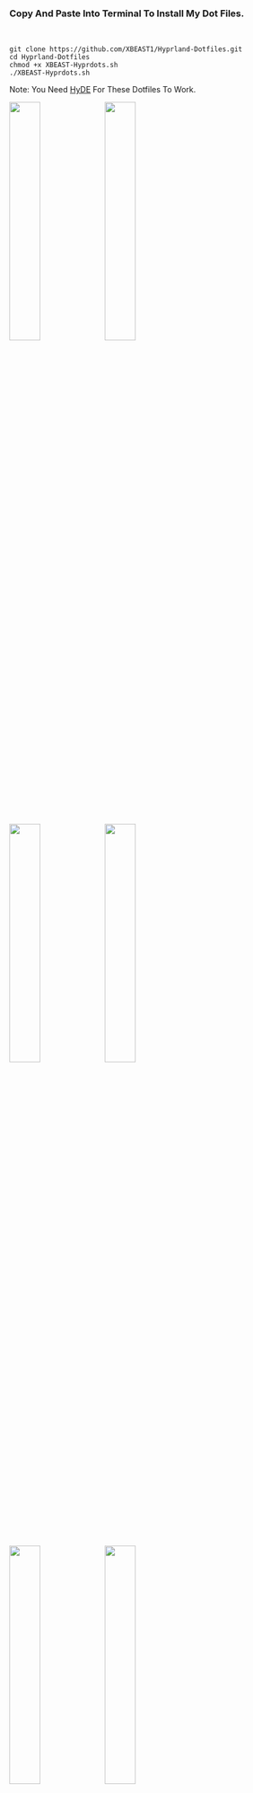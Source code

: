 <h3>Copy And Paste Into Terminal To Install My Dot Files.</h3>
<br>
  
```
git clone https://github.com/XBEAST1/Hyprland-Dotfiles.git
cd Hyprland-Dotfiles
chmod +x XBEAST-Hyprdots.sh
./XBEAST-Hyprdots.sh
```
Note: You Need <a href="https://github.com/prasanthrangan/hyprdots">HyDE</a> For These Dotfiles To Work.

<img width="33%" src="https://github.com/user-attachments/assets/2878492c-ac50-48be-98fc-d4d17cd7f119">
<img width="33%" src="https://github.com/user-attachments/assets/141243a5-1103-42d0-a668-7366f293bdfe">
<img width="33%" src="https://github.com/user-attachments/assets/c6371037-0858-4213-aaad-7e702e894e50">
<img width="33%" src="https://github.com/user-attachments/assets/0e06c8cb-6049-4948-95e5-a8c6bcddc8a9">
<img width="33%" src="https://github.com/user-attachments/assets/242e3b39-87a5-40a3-a91b-dc53fd124cf3">
<img width="33%" src="https://github.com/user-attachments/assets/6a56020a-bf90-4950-bfff-e527dea774ad">
<img width="33%" src="https://github.com/user-attachments/assets/9dff6440-a35d-4efa-9aed-2ffb0a44ec6a">
<img width="33%" src="https://github.com/user-attachments/assets/87cb0623-ee6f-44e2-94d7-8c5fc53aeaa5">
<img width="33%" src="https://github.com/user-attachments/assets/17e14347-e5c2-4397-82a8-6937c8f60147">
<img width="33%" src="https://github.com/user-attachments/assets/b48952b9-04a5-4489-97ed-0313185ed08f">

